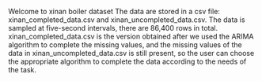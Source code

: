 Welcome to xinan boiler dataset
The data are stored in a csv file: xinan_completed_data.csv and xinan_uncompleted_data.csv. 
The data is sampled at five-second intervals, there are 86,400 rows in total. xinan_completed_data.csv is the version obtained after we used the ARIMA algorithm to complete
the missing values, and the missing values of the data in xinan_uncompleted_data.csv is still present, so the user can choose the appropriate algorithm to complete the data
according to the needs of the task.
